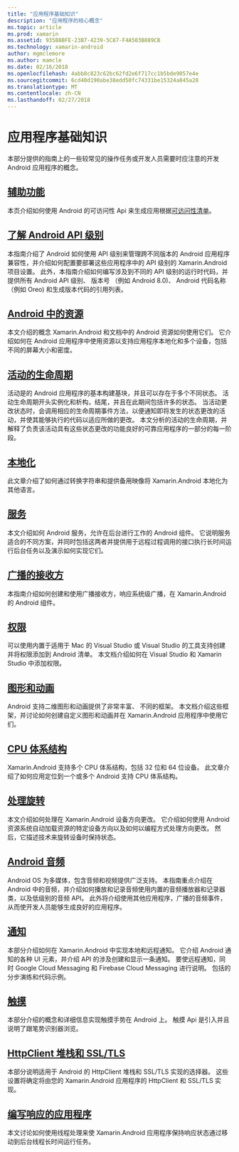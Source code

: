 ```yaml
---
title: "应用程序基础知识"
description: "应用程序的核心概念"
ms.topic: article
ms.prod: xamarin
ms.assetid: 935B8BFE-23B7-4239-5C87-F4A503B889CB
ms.technology: xamarin-android
author: mgmclemore
ms.author: mamcle
ms.date: 02/16/2018
ms.openlocfilehash: 4abb8c823c62bc62fd2e6f717cc1b5bde9057e4e
ms.sourcegitcommit: 6cd40d190abe38edd50fc74331be15324a845a28
ms.translationtype: MT
ms.contentlocale: zh-CN
ms.lasthandoff: 02/27/2018
---
```

# <a name="application-fundamentals"></a>应用程序基础知识

本部分提供的指南上的一些较常见的操作任务或开发人员需要时应注意的开发 Android 应用程序的概念。

## <a name="accessibilityandroidapp-fundamentalsaccessibilitymd"></a>[辅助功能](~/android/app-fundamentals/accessibility.md)

本页介绍如何使用 Android 的可访问性 Api 来生成应用根据[可访问性清单](~/cross-platform/app-fundamentals/accessibility.md)。

##  <a name="understanding-android-api-levelsandroidapp-fundamentalsandroid-api-levelsmd"></a>[了解 Android API 级别](~/android/app-fundamentals/android-api-levels.md)

本指南介绍了 Android 如何使用 API 级别来管理跨不同版本的 Android 应用程序兼容性，并介绍如何配置要部署这些应用程序中的 API 级别的 Xamarin.Android 项目设置。 此外，本指南介绍如何编写涉及到不同的 API 级别的运行时代码，并提供所有 Android API 级别、 版本号 （例如 Android 8.0)、 Android 代码名称 （例如 Oreo) 和生成版本代码的引用列表。



##  <a name="resources-in-androidandroidapp-fundamentalsresources-in-androidindexmd"></a>[Android 中的资源](~/android/app-fundamentals/resources-in-android/index.md)

本文介绍的概念 Xamarin.Android 和文档中的 Android 资源如何使用它们。 它介绍如何在 Android 应用程序中使用资源以支持应用程序本地化和多个设备，包括不同的屏幕大小和密度。




##  <a name="activity-lifecycleandroidapp-fundamentalsactivity-lifecycleindexmd"></a>[活动的生命周期](~/android/app-fundamentals/activity-lifecycle/index.md)

活动是的 Android 应用程序的基本构建基块，并且可以存在于多个不同状态。 活动生命周期开头实例化和析构，结尾，并且在此期间包括许多的状态。 当活动更改状态时，会调用相应的生命周期事件方法，以便通知即将发生的状态更改的活动，并使其能够执行的代码以适应所做的更改。 本文分析的活动的生命周期，并解释了负责该活动具有这些状态更改的功能良好的可靠应用程序的一部分的每一阶段。

##  <a name="localizationandroidapp-fundamentalslocalizationmd"></a>[本地化](~/android/app-fundamentals/localization.md)

此文章介绍了如何通过转换字符串和提供备用映像将 Xamarin.Android 本地化为其他语言。

## <a name="servicesandroidapp-fundamentalsservicesindexmd"></a>[服务](~/android/app-fundamentals/services/index.md)

本文介绍如何 Android 服务，允许在后台进行工作的 Android 组件。 它说明服务适合的不同方案，并同时包括这两者并提供用于远程过程调用的接口执行长时间运行后台任务以及演示如何实现它们。

## <a name="broadcast-receiversandroidapp-fundamentalsbroadcast-receiversmd"></a>[广播的接收方](~/android/app-fundamentals/broadcast-receivers.md)

本指南介绍如何创建和使用广播接收方，响应系统级广播，在 Xamarin.Android 的 Android 组件。



##  <a name="permissionsandroidapp-fundamentalspermissionsmd"></a>[权限](~/android/app-fundamentals/permissions.md)

可以使用内置于适用于 Mac 的 Visual Studio 或 Visual Studio 的工具支持创建并将权限添加到 Android 清单。 本文档介绍如何在 Visual Studio 和 Xamarin Studio 中添加权限。



##  <a name="graphics-and-animationandroidapp-fundamentalsgraphics-and-animationmd"></a>[图形和动画](~/android/app-fundamentals/graphics-and-animation.md)

Android 支持二维图形和动画提供了非常丰富、 不同的框架。 本文档介绍这些框架，并讨论如何创建自定义图形和动画并在 Xamarin.Android 应用程序中使用它们。


##  <a name="cpu-architecturesandroidapp-fundamentalscpu-architecturesmd"></a>[CPU 体系结构](~/android/app-fundamentals/cpu-architectures.md)

Xamarin.Android 支持多个 CPU 体系结构，包括 32 位和 64 位设备。 此文章介绍了如何应用定位到一个或多个 Android 支持 CPU 体系结构。




##  <a name="handling-rotationandroidapp-fundamentalshandling-rotationmd"></a>[处理旋转](~/android/app-fundamentals/handling-rotation.md)

本文介绍如何处理在 Xamarin.Android 设备方向更改。 它介绍如何使用 Android 资源系统自动加载资源的特定设备方向以及如何以编程方式处理方向更改。 然后，它描述技术来旋转设备时保持状态。



##  <a name="android-audioandroidapp-fundamentalsandroid-audiomd"></a>[Android 音频](~/android/app-fundamentals/android-audio.md)

Android OS 为多媒体，包含音频和视频提供广泛支持。 本指南重点介绍在 Android 中的音频，并介绍如何播放和记录音频使用内置的音频播放器和记录器类，以及低级别的音频 API。 此外将介绍使用其他应用程序，广播的音频事件，从而使开发人员能够生成良好的应用程序。




##  <a name="notificationsandroidapp-fundamentalsnotificationsindexmd"></a>[通知](~/android/app-fundamentals/notifications/index.md)

本部分介绍如何在 Xamarin.Android 中实现本地和远程通知。 它介绍 Android 通知的各种 UI 元素，并介绍 API 的涉及创建和显示一条通知。 要使远程通知，同时 Google Cloud Messaging 和 Firebase Cloud Messaging 进行说明。 包括的分步演练和代码示例。



##  <a name="touchandroidapp-fundamentalstouchindexmd"></a>[触摸](~/android/app-fundamentals/touch/index.md)

本部分介绍的概念和详细信息实现触摸手势在 Android 上。 触摸 Api 是引入并且说明了跟笔势识别器浏览。



##  <a name="httpclient-stack-and-ssltlsandroidapp-fundamentalshttp-stackmd"></a>[HttpClient 堆栈和 SSL/TLS](~/android/app-fundamentals/http-stack.md)

本部分说明适用于 Android 的 HttpClient 堆栈和 SSL/TLS 实现的选择器。 这些设置将确定将由您的 Xamarin.Android 应用程序的 HttpClient 和 SSL/TLS 实现。


##  <a name="writing-responsive-applicationswriting-responsive-appsmd"></a>[编写响应的应用程序](writing-responsive-apps.md)

本文讨论如何使用线程处理来使 Xamarin.Android 应用程序保持响应状态通过移动到后台线程长时间运行任务。